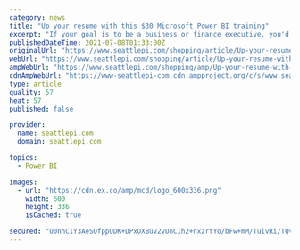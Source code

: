```yaml
---
category: news
title: "Up your resume with this $30 Microsoft Power BI training"
excerpt: "If your goal is to be a business or finance executive, you'd be best off getting started with The Complete 2021 Microsoft Power BI Super Bundle. This wonderful training consists of 51.5 hours of ..."
publishedDateTime: 2021-07-08T01:33:00Z
originalUrl: "https://www.seattlepi.com/shopping/article/Up-your-resume-with-this-30-Microsoft-Power-BI-16298867.php"
webUrl: "https://www.seattlepi.com/shopping/article/Up-your-resume-with-this-30-Microsoft-Power-BI-16298867.php"
ampWebUrl: "https://www.seattlepi.com/shopping/amp/Up-your-resume-with-this-30-Microsoft-Power-BI-16298867.php"
cdnAmpWebUrl: "https://www-seattlepi-com.cdn.ampproject.org/c/s/www.seattlepi.com/shopping/amp/Up-your-resume-with-this-30-Microsoft-Power-BI-16298867.php"
type: article
quality: 57
heat: 57
published: false

provider:
  name: seattlepi.com
  domain: seattlepi.com

topics:
  - Power BI

images:
  - url: "https://cdn.ex.co/amp/mcd/logo_600x336.png"
    width: 600
    height: 336
    isCached: true

secured: "U0nhCIY3AeSQfppUDK+DPxOXBuv2vUnCIh2+nxzrtYo/bFw+mM/TuivRi/TQvANg5wLi4wFC21wFO98ltPYSgJ9pWTmAQbr8i/O2cruYUTeujJHV8ESgUo0DDgzr9z3FA62iCUwOAA66v5j+mXf41LKU9PVabk5MgMnseVlUAggoiSMiUgnF7XiM8ULFGjzy9zsUwiYuCBd0q3156gJflDGZzLdRpgbhNd2HX35yZIr3sag4uBRl5DZcM5tqHzho5RD6t2Qv1teE0bPW7RYdYmGsD8BPxtipo1wxv92lY60pbvmGgqwsXboh+8utozTSORrZRKH94YcLgpaGVT1omlhj0bmBJlCl3mY1JzJ0pAk=;cFK1hLXDvH2LpQ0ai09lRg=="
---
```


